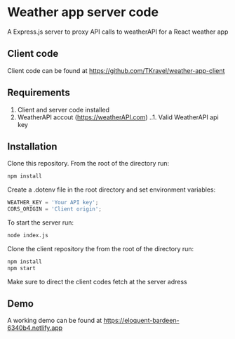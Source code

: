 # Weather app server code

A Express.js server to proxy API calls to weatherAPI for a React weather app

## Client code

Client code can be found at https://github.com/TKravel/weather-app-client

## Requirements

1. Client and server code installed
2. WeatherAPI accout (https://weatherAPI.com)
   ..1. Valid WeatherAPI api key

## Installation

Clone this repository. From the root of the directory run:

```bash
npm install
```

Create a .dotenv file in the root directory and set environment variables:

```javascript
WEATHER_KEY = 'Your API key';
CORS_ORIGIN = 'Client origin';
```

To start the server run:

```bash
node index.js
```

Clone the client repository the from the root of the directory run:

```bash
npm install
npm start
```

Make sure to direct the client codes fetch at the server adress

## Demo

A working demo can be found at https://eloquent-bardeen-6340b4.netlify.app
